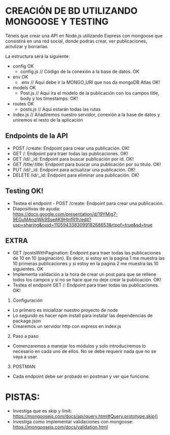# CREACIÓN DE BD UTILIZANDO MONGOOSE Y TESTING

Téneis que crear una API en Node.js utilizando Express con mongoose que consistirá en una red social, donde podras crear, ver publicaciones, actulizar y borrarlas.

La estructura será la siguiente:
- config OK
  - config.js // Código de la conexión a la base de datos. OK
- env OK
  - .env // Aquí debe ir la MONGO_URI que nos da mongoDB Atlas OK!
- models OK
  - Post.js // Aqui ira el modelo de la publicación con los campos title, body y los timestamps. OK!
- routes OK
  - posts.js // Aquí estarán todas las rutas
- index.js // Añadiremos nuestro servidor, conexión a la base de datos y uniremos el resto de la aplicación 

## Endpoints de la API
- POST /create: Endpoint para crear una publicación. OK!
- GET /: Endpoint para traer todas las publicaciones. OK!
- GET /id/:_id: Endpoint para buscar publicación por id. OK!
- GET /title/:title: Endpoint para buscar una publicación por su titulo. OK!
- PUT /id/:_id: Endpoint para actualizar una publicación. OK!
- DELETE /id/:_id: Endpoint para eliminar una publicación. OK!

## Testing OK!
- Testea el endpoint - POST /create: Endpoint para crear una publicación.
- Diapositivas de ayuda: https://docs.google.com/presentation/d/19YMjg7-9EGuMAnzIWk9SseAK9HlnfR1h/edit?usp=sharing&ouid=110594338309918268653&rtpof=true&sd=true

## EXTRA
- GET /postsWithPagination: Endpoint para traer todas las publicaciones de 10 en 10 (paginación). Es decir, si estoy en la pagina 1  me muestra las 10 primeras publicaciones y si estoy en la pagina 2 me muestra las 10 siguientes. OK
- Implementa validación a la hora de crear un post para que se rellene todos los campos y si no se hace que no deje crear la publicación. OK!
- Testea el endpoint GET /: Endpoint para traer todas las publicaciones. OK!

1. Configuración
- Lo primero es inicializar nuestro proyecto de node
- Lo segundo es hacer npm install para instalar las dependencias de package.json
- Crearemos un servidor http con express en index.js

2. Paso a paso 
- Comenzaremos a manejar los módulos y solo introduciremos lo necesario en cada uno de ellos. No se debe requerir nada que no se vaya a usar.

3. POSTMAN
- Cada endpoint debe ser probado en postman y ver que funcione.


# PISTAS:
- Investiga que es skip y limit: https://mongoosejs.com/docs/api/query.html#Query.prototype.skip()
- Investiga como implementar validaciones con mongoose: https://mongoosejs.com/docs/validation.html
